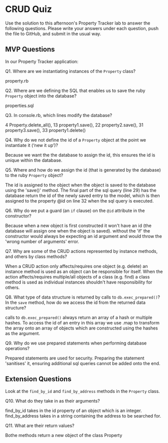 # CRUD Quiz

Use the solution to this afternoon's Property Tracker lab to answer the following questions. Please write your answers under each question, push the file to GitHub, and submit in the usual way.

## MVP Questions

In our Property Tracker application:

Q1. Where are we instantiating instances of the `Property` class?

property.rb

Q2. Where are we defining the SQL that enables us to save the ruby `Property` object into the database?

properties.sql

Q3. In console.rb, which lines modify the database?

4 Property.delete_all(),
13 property1.save(),
22 property2.save(),
31 property3.save(),
33 property1.delete()

Q4. Why do we not define the id of a `Property` object at the point we instantiate it (‘new it up’)?

Because we want the the database to assign the id, this ensures the id is unique within the database.

Q5. Where and how do we assign the id (that is generated by the database) to the ruby `Property` object?

The id is assigned to the object when the object is saved to the database using the 'save()' method. The final part of the sql query (line 29) has the database return the id of the newly saved entry to the model, which is then assigned to the property @id on line 32 when the sql query is executed.

Q6. Why do we put a guard (an `if` clause) on the `@id` attribute in the constructor?

Because when a new object is first constructed it won't have an id (the database will assign one when the object is saved).  without the 'if' the constructor would always be expecting an id argument and would throw the 'wrong number of arguments' error.

Q7. Why are some of the CRUD actions represented by instance methods, and others by class methods?

When a CRUD action only affects/requires one object (e.g. delete) an instance method is used as an object can be responsible for itself. When the action affects/requires multiple/all objects of a class (e.g. find) a class method is used as individual instances shouldn't have responsibility for others.

Q8. What type of data structure is returned by calls to `db.exec_prepared()`? In the `save` method, how do we access the id from the returned data structure?

calls to `db.exec_prepared()` always return an array of a hash or multiple hashes. To access the id of an entry in this array we use .map to transform the array onto an array of objects which are constructed using the hashes as the argument.

Q9. Why do we use prepared statements when performing database operations?

Prepared statements are used for security. Preparing the statement 'sanitises' it, ensuring additional sql queries cannot be added onto the end.

## Extension Questions

Look at the `find_by_id` and `find_by_address` methods in the `Property` class.

Q10. What do they take in as their arguments?

find_by_id takes in the id property of an object which is an integer.
find_by_address takes in a string containing the address to be searched for.

Q11. What are their return values?

Bothe methods return a new object of the class Property
